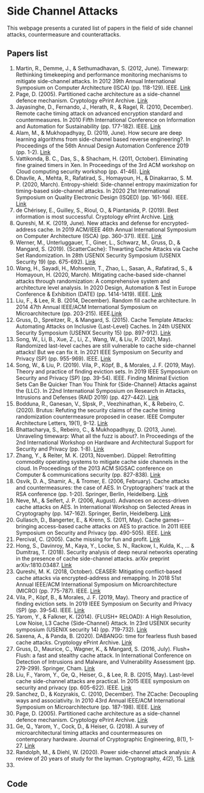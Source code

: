 # Side Channel Attacks
This webpage presents a curated list of papers in the field of side channel attacks, countermeasure and counterattacks. 
## Papers list
1. Martin, R., Demme, J., & Sethumadhavan, S. (2012, June). Timewarp: Rethinking timekeeping and performance monitoring mechanisms to mitigate side-channel attacks. In 2012 39th Annual International Symposium on Computer Architecture (ISCA) (pp. 118-129). IEEE. [Link](https://ieeexplore.ieee.org/abstract/document/6237011)
2. Page, D. (2005). Partitioned cache architecture as a side-channel defence mechanism. Cryptology ePrint Archive. [Link](https://eprint.iacr.org/2005/280)
3. Jayasinghe, D., Fernando, J., Herath, R., & Ragel, R. (2010, December). Remote cache timing attack on advanced encryption standard and countermeasures. In 2010 Fifth International Conference on Information and Automation for Sustainability (pp. 177-182). IEEE. [Link](https://ieeexplore.ieee.org/abstract/document/5715656)
4. Alam, M., & Mukhopadhyay, D. (2019, June). How secure are deep learning algorithms from side-channel based reverse engineering?. In Proceedings of the 56th Annual Design Automation Conference 2019 (pp. 1-2). [Link](https://dl.acm.org/doi/abs/10.1145/3316781.3322465)
5. Vattikonda, B. C., Das, S., & Shacham, H. (2011, October). Eliminating fine grained timers in Xen. In Proceedings of the 3rd ACM workshop on Cloud computing security workshop (pp. 41-46). [Link](https://dl.acm.org/doi/abs/10.1145/2046660.2046671)
6. Dhavlle, A., Mehta, R., Rafatirad, S., Homayoun, H., & Dinakarrao, S. M. P. (2020, March). Entropy-shield: Side-channel entropy maximization for timing-based side-channel attacks. In 2020 21st International Symposium on Quality Electronic Design (ISQED) (pp. 161-166). IEEE. [Link](https://ieeexplore.ieee.org/abstract/document/9137008)
7. de Chérisey, E., Guilley, S., Rioul, O., & Piantanida, P. (2019). Best information is most successful. Cryptology ePrint Archive. [Link](https://eprint.iacr.org/2019/491)
8. Qureshi, M. K. (2019, June). New attacks and defense for encrypted-address cache. In 2019 ACM/IEEE 46th Annual International Symposium on Computer Architecture (ISCA) (pp. 360-371). IEEE. [Link](https://ieeexplore.ieee.org/abstract/document/8980326)
9. Werner, M., Unterluggauer, T., Giner, L., Schwarz, M., Gruss, D., & Mangard, S. (2019). {ScatterCache}: Thwarting Cache Attacks via Cache Set Randomization. In 28th USENIX Security Symposium (USENIX Security 19) (pp. 675-692). [Link](https://www.usenix.org/conference/usenixsecurity19/presentation/werner)
10. Wang, H., Sayadi, H., Mohsenin, T., Zhao, L., Sasan, A., Rafatirad, S., & Homayoun, H. (2020, March). Mitigating cache-based side-channel attacks through randomization: A comprehensive system and architecture level analysis. In 2020 Design, Automation & Test in Europe Conference & Exhibition (DATE) (pp. 1414-1419). IEEE. [Link](https://ieeexplore.ieee.org/abstract/document/9116340)
11. Liu, F., & Lee, R. B. (2014, December). Random fill cache architecture. In 2014 47th Annual IEEE/ACM International Symposium on Microarchitecture (pp. 203-215). IEEE.[Link](https://class.ece.iastate.edu/tyagi/cpre581/papers/Micro14CacheRandomFill.pdf)
12. Gruss, D., Spreitzer, R., & Mangard, S. (2015). Cache Template Attacks: Automating Attacks on Inclusive {Last-Level} Caches. In 24th USENIX Security Symposium (USENIX Security 15) (pp. 897-912). [Link](https://www.usenix.org/conference/usenixsecurity15/technical-sessions/presentation/gruss)
13. Song, W., Li, B., Xue, Z., Li, Z., Wang, W., & Liu, P. (2021, May). Randomized last-level caches are still vulnerable to cache side-channel attacks! But we can fix it. In 2021 IEEE Symposium on Security and Privacy (SP) (pp. 955-969). IEEE. [Link](https://ieeexplore.ieee.org/abstract/document/9519409)
14. Song, W., & Liu, P. (2019). Vila, P., Köpf, B., & Morales, J. F. (2019, May). Theory and practice of finding eviction sets. In 2019 IEEE Symposium on Security and Privacy (SP) (pp. 39-54). IEEE. Finding Minimal Eviction Sets Can Be Quicker Than You Think for {Side-Channel} Attacks against the {LLC}. In 22nd International Symposium on Research in Attacks, Intrusions and Defenses (RAID 2019) (pp. 427-442). [Link](https://www.usenix.org/conference/raid2019/presentation/song)
15. Bodduna, R., Ganesan, V., Slpsk, P., Veezhinathan, K., & Rebeiro, C. (2020). Brutus: Refuting the security claims of the cache timing randomization countermeasure proposed in ceaser. IEEE Computer Architecture Letters, 19(1), 9-12. [Link](https://ieeexplore.ieee.org/abstract/document/8950094)
16. Bhattacharya, S., Rebeiro, C., & Mukhopadhyay, D. (2013, June). Unraveling timewarp: What all the fuzz is about?. In Proceedings of the 2nd International Workshop on Hardware and Architectural Support for Security and Privacy (pp. 1-8). [Link](https://dl.acm.org/doi/abs/10.1145/2487726.2487734)
17. Zhang, Y., & Reiter, M. K. (2013, November). Düppel: Retrofitting commodity operating systems to mitigate cache side channels in the cloud. In Proceedings of the 2013 ACM SIGSAC conference on Computer & communications security (pp. 827-838). [Link](https://dl.acm.org/doi/abs/10.1145/2508859.2516741)
18. Osvik, D. A., Shamir, A., & Tromer, E. (2006, February). Cache attacks and countermeasures: the case of AES. In Cryptographers’ track at the RSA conference (pp. 1-20). Springer, Berlin, Heidelberg. [Link](https://link.springer.com/chapter/10.1007/11605805_1)
19. Neve, M., & Seifert, J. P. (2006, August). Advances on access-driven cache attacks on AES. In International Workshop on Selected Areas in Cryptography (pp. 147-162). Springer, Berlin, Heidelberg. [Link](https://link.springer.com/chapter/10.1007/978-3-540-74462-7_11)
20. Gullasch, D., Bangerter, E., & Krenn, S. (2011, May). Cache games--bringing access-based cache attacks on AES to practice. In 2011 IEEE Symposium on Security and Privacy (pp. 490-505). IEEE. [Link](https://ieeexplore.ieee.org/abstract/document/5958048)
21. Percival, C. (2005). Cache missing for fun and profit. [Link](https://css.csail.mit.edu/6.858/2014/readings/ht-cache.pdf)
22. Hong, S., Davinroy, M., Kaya, Y., Locke, S. N., Rackow, I., Kulda, K., ... & Dumitraş, T. (2018). Security analysis of deep neural networks operating in the presence of cache side-channel attacks. arXiv preprint arXiv:1810.03487. [Link](https://arxiv.org/abs/1810.03487)
23. Qureshi, M. K. (2018, October). CEASER: Mitigating conflict-based cache attacks via encrypted-address and remapping. In 2018 51st Annual IEEE/ACM International Symposium on Microarchitecture (MICRO) (pp. 775-787). IEEE. [Link](https://ieeexplore.ieee.org/abstract/document/8574585)
24. Vila, P., Köpf, B., & Morales, J. F. (2019, May). Theory and practice of finding eviction sets. In 2019 IEEE Symposium on Security and Privacy (SP) (pp. 39-54). IEEE. [Link](https://ieeexplore.ieee.org/abstract/document/8835261)
25. Yarom, Y., & Falkner, K. (2014). {FLUSH+ RELOAD}: A High Resolution, Low Noise, L3 Cache {Side-Channel} Attack. In 23rd USENIX security symposium (USENIX security 14) (pp. 719-732). [Link](https://www.usenix.org/conference/usenixsecurity14/technical-sessions/presentation/yarom)
26. Saxena, A., & Panda, B. (2020). DABANGG: time for fearless flush based cache attacks. Cryptology ePrint Archive. [Link](https://eprint.iacr.org/2020/637)
27. Gruss, D., Maurice, C., Wagner, K., & Mangard, S. (2016, July). Flush+ Flush: a fast and stealthy cache attack. In International Conference on Detection of Intrusions and Malware, and Vulnerability Assessment (pp. 279-299). Springer, Cham. [Link](https://link.springer.com/chapter/10.1007/978-3-319-40667-1_14)
28. Liu, F., Yarom, Y., Ge, Q., Heiser, G., & Lee, R. B. (2015, May). Last-level cache side-channel attacks are practical. In 2015 IEEE symposium on security and privacy (pp. 605-622). IEEE. [Link](https://ieeexplore.ieee.org/abstract/document/7163050)
29. Sanchez, D., & Kozyrakis, C. (2010, December). The ZCache: Decoupling ways and associativity. In 2010 43rd Annual IEEE/ACM International Symposium on Microarchitecture (pp. 187-198). IEEE. [Link](https://ieeexplore.ieee.org/abstract/document/5695536)
30. Page, D. (2005). Partitioned cache architecture as a side-channel defence mechanism. Cryptology ePrint Archive. [Link](https://eprint.iacr.org/2005/280)
31. Ge, Q., Yarom, Y., Cock, D., & Heiser, G. (2018). A survey of microarchitectural timing attacks and countermeasures on contemporary hardware. Journal of Cryptographic Engineering, 8(1), 1-27. [Link](https://link.springer.com/article/10.1007/s13389-016-0141-6)
32. Randolph, M., & Diehl, W. (2020). Power side-channel attack analysis: A review of 20 years of study for the layman. Cryptography, 4(2), 15. [Link](https://mdpi-res.com/d_attachment/cryptography/cryptography-04-00015/article_deploy/cryptography-04-00015-v3.pdf?version=1592905738)
33. 

## Code
